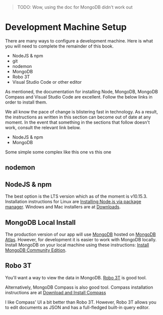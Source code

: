 > TODO: Wow, using the doc for MongoDB didn't work out


# Development Machine Setup

There are many ways to configure a development machine. Here is what you will need to complete the remainder of this book.


- NodeJS & npm
- git
- nodemon
- MongoDB
- Robo 3T
- Visual Studio Code or other editor




As mentioned, the documentation for installing Node, MongoDB, MongoDB Compass and Visual Studio Code are excellent. Follow the below links in order to install them.

We all know the pace of change is blistering fast in technology. As a result, the instructions as written in this section can become out of date at any moment. In the event that something in the sections that follow doesn't work, consult the relevant link below.

- NodeJS & npm []()
- MongoDB []()


Some simple some complex like this one vs this one


## nodemon

## NodeJS & npm
The best option is the LTS version which as of the moment is v10.15.3. Installation instructions for Linux are [Installing Node.js via package manager](https://nodejs.org/en/download/package-manager/). Windows and Mac installers are at [Downloads](https://nodejs.org/en/download/).

## MongoDB Local Install
The production version of our app will use [MongoDB](https://mongodb.com) hosted on [MongoDB Atlas](https://www.mongodb.com/cloud/atlas). However, for development it is easier to work with MongoDB locally. Install MongoDB on your local machine using these instructions: [Install MongoDB Community Edition](https://docs.mongodb.com/manual/administration/install-community/).

## Robo 3T
You'll want a way to view the data in MongoDB. [Robo 3T](https://robomongo.org/) is good tool.

Alternatively, MongoDB Compass is also good tool. Compass installation instructions are at [Download and Install Compass](https://docs.mongodb.com/compass/master/install/)

I like Compass' UI a bit better than Robo 3T. However, Robo 3T allows you to edit documents as JSON and has a full-fledged built-in query editor.


